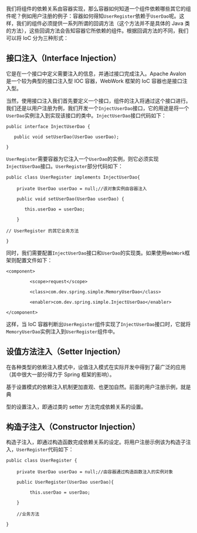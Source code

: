 

我们将组件的依赖关系由容器实现，那么容器如何知道一个组件依赖哪些其它的组件呢？例如用户注册的例子：容器如何得知`UserRegister`依赖于`UserDao`呢。这样，我们的组件必须提供一系列所谓的回调方法（这个方法并不是具体的 Java 类的方法），这些回调方法会告知容器它所依赖的组件。根据回调方法的不同，我们可以将 IoC 分为三种形式：

## 接口注入（Interface Injection）

它是在一个接口中定义需要注入的信息，并通过接口完成注入。Apache Avalon 是一个较为典型的接口注入型 IOC 容器，WebWork 框架的 IoC 容器也是接口注入型。

当然，使用接口注入我们首先要定义一个接口，组件的注入将通过这个接口进行。我们还是以用户注册为例，我们开发一个`InjectUserDao`接口，它的用途是将一个`UserDao`实例注入到实现该接口的类中。`InjectUserDao`接口代码如下：

```
public interface InjectUserDao {

   public void setUserDao(UserDao userDao);

}
```

`UserRegister`需要容器为它注入一个`UserDao`的实例，则它必须实现`InjectUserDao`接口。`UserRegister`部分代码如下：

```
public class UserRegister implements InjectUserDao{

    private UserDao userDao = null;//该对象实例由容器注入

    public void setUserDao(UserDao userDao) {

       this.userDao = userDao;

    }

// UserRegister 的其它业务方法

}
```

同时，我们需要配置`InjectUserDao`接口和`UserDao`的实现类。如果使用`WebWork`框架则配置文件如下：

```
<component>

         <scope>request</scope>

         <class>com.dev.spring.simple.MemoryUserDao</class>

         <enabler>com.dev.spring.simple.InjectUserDao</enabler>

</component>
```

这样，当 IoC 容器判断出`UserRegister`组件实现了`InjectUserDao`接口时，它就将`MemoryUserDao`实例注入到`UserRegister`组件中。

## 设值方法注入（Setter Injection）

在各种类型的依赖注入模式中，设值注入模式在实际开发中得到了最广泛的应用（其中很大一部分得力于 Spring 框架的影响）。

基于设置模式的依赖注入机制更加直观、也更加自然。前面的用户注册示例，就是典

型的设置注入，即通过类的 setter 方法完成依赖关系的设置。

## 构造子注入（Constructor Injection）

构造子注入，即通过构造函数完成依赖关系的设定。将用户注册示例该为构造子注入，`UserRegister`代码如下：

```
public class UserRegister {

    private UserDao userDao = null;//由容器通过构造函数注入的实例对象

    public UserRegister(UserDao userDao){

         this.userDao = userDao;

    }

    //业务方法

}
```
